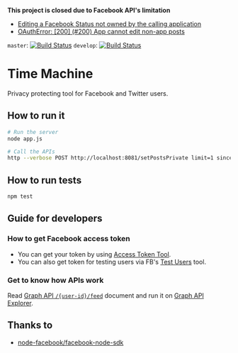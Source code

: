 **This project is closed due to Facebook API's limitation**

* [Editing a Facebook Status not owned by the calling application](http://philippeharewood.com/editing-a-facebook-status-not-owned-by-the-calling-application/)
* [OAuthError: [200] (#200) App cannot edit non-app posts](https://github.com/jgorset/facepy/issues/149)

`master`: [![Build Status](https://travis-ci.com/andromedarabbit/timemachine.svg?token=265AAhxHviCMV4xC9qkK&branch=master)](https://travis-ci.com/andromedarabbit/timemachine)
`develop`: [![Build Status](https://travis-ci.com/andromedarabbit/timemachine.svg?token=265AAhxHviCMV4xC9qkK&branch=develop)](https://travis-ci.com/andromedarabbit/timemachine)

# Time Machine

Privacy protecting tool for Facebook and Twitter users.

## How to run it

```bash
# Run the server
node app.js

# Call the APIs
http --verbose POST http://localhost:8081/setPostsPrivate limit=1 since='2016-11-13 00:00:00' until='2016-11-14 00:00:00' accessToken=${FB_ACCESS_TOKEN}
```

## How to run tests

```bash
npm test
```

## Guide for developers

### How to get Facebook access token

* You can get your token by using [Access Token Tool](https://developers.facebook.com/tools/accesstoken/).
* You can also get token for testing users via FB's [Test Users](https://developers.facebook.com/apps/1806797062923375/roles/test-users/) tool.

### Get to know how APIs work

Read [Graph API `/{user-id}/feed`](https://developers.facebook.com/docs/graph-api/reference/v2.8/user/feed) document and run it on [Graph API Explorer](https://developers.facebook.com/tools-and-support/).

## Thanks to

* [node-facebook/facebook-node-sdk](https://github.com/node-facebook)
